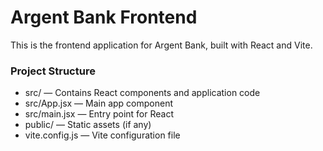 # Argent Bank Frontend

This is the frontend application for Argent Bank, built with React and Vite.


### Project Structure

- src/ — Contains React components and application code  
- src/App.jsx — Main app component  
- src/main.jsx — Entry point for React  
- public/ — Static assets (if any)  
- vite.config.js — Vite configuration file